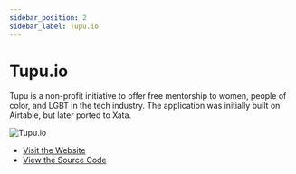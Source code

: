 ```yaml
---
sidebar_position: 2
sidebar_label: Tupu.io
---
```


# Tupu.io

Tupu is a non-profit initiative to offer free mentorship to women, people of color, and LGBT in the tech industry. The application was initially built on Airtable, but later ported to Xata.

![Tupu.io](/images/docs/examples/tupu.png)

- [Visit the Website](https://tupu.io)
- [View the Source Code](https://github.com/tupuio/tupuapp)
